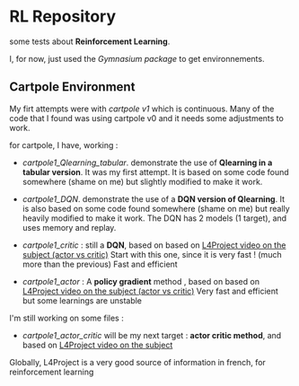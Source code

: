 # RL Repository

some tests about **Reinforcement Learning**.

I, for now, just used the *Gymnasium package* to get environnements.

## Cartpole Environment

My firt attempts were with *cartpole v1* which is continuous.
Many of the code that I found was using cartpole v0 and it needs some adjustments
to work.

for cartpole, I have, working :

- *cartpole1_Qlearning_tabular*. demonstrate the use of **Qlearning in a tabular version**. It was my first attempt. It is based on some code found somewhere (shame on me) but slightly modified to make it work.

- *cartpole1_DQN*. demonstrate the use of a **DQN version of Qlearning**. It is also based on some code found somewhere (shame on me) but really heavily modified to make it work. The DQN has 2 models (1 target), and uses memory and replay.

- *cartpole1_critic* : still a **DQN**, based on based on [L4Project video on the subject (actor vs critic)](https://www.youtube.com/watch?v=LtRAgxRb5eQ)
Start with this one, since it is very fast ! (much more than the previous)
Fast and efficient

- *cartpole1_actor* : A **policy gradient** method , based on based on [L4Project video on the subject (actor vs critic)](https://www.youtube.com/watch?v=LtRAgxRb5eQ)
Very fast and efficient but some learnings are unstable

I'm still working on some files :

- *cartpole1_actor_critic* will be my next target : **actor critic method**, and based on [L4Project video on the subject](https://www.youtube.com/watch?v=1okjkEMP79c&t=217s)

Globally, L4Project is a very good source of information in french, for reinforcement learning